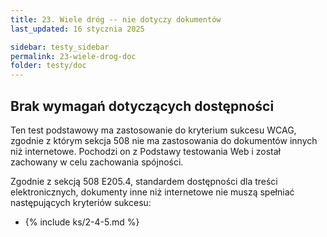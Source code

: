```yaml
---
title: 23. Wiele dróg -- nie dotyczy dokumentów
last_updated: 16 stycznia 2025

sidebar: testy_sidebar
permalink: 23-wiele-drog-doc
folder: testy/doc
---
```

## Brak wymagań dotyczących dostępności

Ten test podstawowy ma zastosowanie do kryterium sukcesu WCAG, zgodnie z którym sekcja 508 nie ma zastosowania do dokumentów innych niż internetowe. Pochodzi on z Podstawy testowania Web i został zachowany w celu zachowania spójności.

Zgodnie z sekcją 508 E205.4, standardem dostępności dla treści elektronicznych, dokumenty inne niż internetowe nie muszą spełniać następujących kryteriów sukcesu:

- {% include ks/2-4-5.md %}

